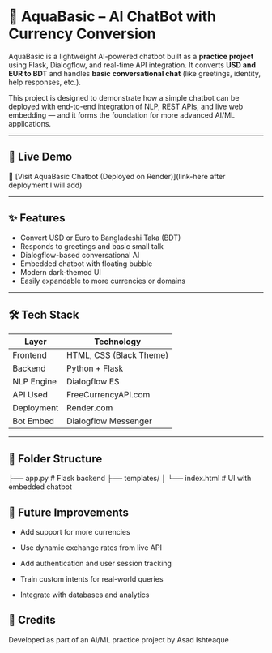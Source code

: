 # 💬 AquaBasic – AI ChatBot with Currency Conversion

AquaBasic is a lightweight AI-powered chatbot built as a **practice project** using Flask, Dialogflow, and real-time API integration. It converts **USD and EUR to BDT** and handles **basic conversational chat** (like greetings, identity, help responses, etc.).

This project is designed to demonstrate how a simple chatbot can be deployed with end-to-end integration of NLP, REST APIs, and live web embedding — and it forms the foundation for more advanced AI/ML applications.

---

## 🚀 Live Demo

🔗 [Visit AquaBasic Chatbot (Deployed on Render)](link-here after deployment I will add)

---

## ✨ Features

- Convert USD or Euro to Bangladeshi Taka (BDT)
- Responds to greetings and basic small talk
- Dialogflow-based conversational AI
- Embedded chatbot with floating bubble
- Modern dark-themed UI
- Easily expandable to more currencies or domains

---

## 🛠️ Tech Stack

| Layer      | Technology              |
| ---------- | ----------------------- |
| Frontend   | HTML, CSS (Black Theme) |
| Backend    | Python + Flask          |
| NLP Engine | Dialogflow ES           |
| API Used   | FreeCurrencyAPI.com     |
| Deployment | Render.com              |
| Bot Embed  | Dialogflow Messenger    |

---

## 📁 Folder Structure

├── app.py # Flask backend
├── templates/
│ └── index.html # UI with embedded chatbot

## 🧠 Future Improvements

- Add support for more currencies

- Use dynamic exchange rates from live API

- Add authentication and user session tracking

- Train custom intents for real-world queries

- Integrate with databases and analytics

## 🙌 Credits

Developed as part of an AI/ML practice project by Asad Ishteaque
